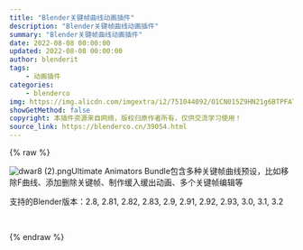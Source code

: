 ```yaml
---
title: "Blender关键帧曲线动画插件"
description: "Blender关键帧曲线动画插件"
summary: "Blender关键帧曲线动画插件"
date: 2022-08-08 00:00:00
updated: 2022-08-08 00:00:00
author: blenderit
tags: 
    - 动画插件
categories:
    - blenderco
img: https://img.alicdn.com/imgextra/i2/751044092/O1CN015Z9HN21g6BTPFAT4V_!!751044092.png
showGetMethod: false
copyright: 本插件资源来自网络，版权归原作者所有，仅供交流学习使用！
source_link: https://blenderco.cn/39054.html
---
```


{% raw %}
<p><img class="aligncenter" src="https://img.alicdn.com/imgextra/i2/751044092/O1CN015Z9HN21g6BTPFAT4V_!!751044092.png" alt="dwar8 (2).png">Ultimate Animators Bundle包含多种关键帧曲线预设，比如移除F曲线、添加删除关键帧、制作缓入缓出动画、多个关键帧编辑等</p><p>支持的Blender版本：2.8, 2.81, 2.82, 2.83, 2.9, 2.91, 2.92, 2.93, 3.0, 3.1, 3.2</p><p> </p>
<div style="display: none">blenderco</div>
{% endraw %}